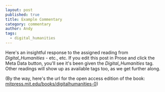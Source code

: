 ```yaml
---
layout: post
published: true
title: Example Commentary
category: commentary
author: Andy
tags: 
  - digital_humanities
---
```


Here's an insightful response to the assigned reading from *Digital_Humanities* - etc., etc. If you edit this post in Prose and click the Meta Data button, you'll see it's been given the *Digital_Humanities* tag. Other readings will show up as available tags too, as we get further along.

(By the way, here's the url for the open access edition of the book: [mitpress.mit.edu/books/digitalhumanities-0](https://mitpress.mit.edu/books/digitalhumanities-0))